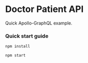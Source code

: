 # Doctor Patient API

Quick Apollo-GraphQL example.

### Quick start guide

```bash
npm install

npm start
```
